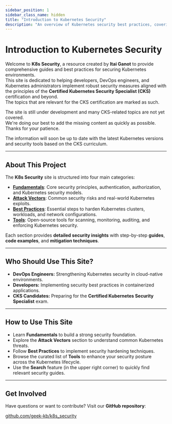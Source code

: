 ```yaml
---
sidebar_position: 1
sidebar_class_name: hidden
title: "Introduction to Kubernetes Security"
description: "An overview of Kubernetes security best practices, covering attack vectors, security fundamentals, and cluster hardening."
---
```


# Introduction to Kubernetes Security

Welcome to **K8s Security**, a resource created by **Itai Ganot** to provide comprehensive guides and best practices for securing Kubernetes environments.  
This site is dedicated to helping developers, DevOps engineers, and Kubernetes administrators implement robust security measures aligned with the principles of the **Certified Kubernetes Security Specialist (CKS)** certification and beyond.  
The topics that are relevant for the CKS certification are marked as such.

The site is still under development and many CKS-related topics are not yet covered.  
We're doing our best to add the missing content as quickly as possible.
Thanks for your patience.

The information will soon be up to date with the latest Kubernetes versions and security tools based on the CKS curriculum.

---

## About This Project

The **K8s Security** site is structured into four main categories:

- **[Fundamentals](/docs/fundamentals/intro)**: Core security principles, authentication, authorization, and Kubernetes security models.
- **[Attack Vectors](/docs/attack_vectors/intro)**: Common security risks and real-world Kubernetes exploits.
- **[Best Practices](/docs/best_practices/intro)**: Essential steps to harden Kubernetes clusters, workloads, and network configurations.
- **[Tools](/docs/tools/intro)**: Open-source tools for scanning, monitoring, auditing, and enforcing Kubernetes security.

Each section provides **detailed security insights** with step-by-step **guides**, **code examples**, and **mitigation techniques**.

---

## Who Should Use This Site?

- **DevOps Engineers:** Strengthening Kubernetes security in cloud-native environments.
- **Developers:** Implementing security best practices in containerized applications.
- **CKS Candidates:** Preparing for the **Certified Kubernetes Security Specialist** exam.

---

## How to Use This Site

- Learn **Fundamentals** to build a strong security foundation.
- Explore the **Attack Vectors** section to understand common Kubernetes threats.
- Follow **Best Practices** to implement security hardening techniques.
- Browse the curated list of **Tools** to enhance your security posture across the Kubernetes lifecycle.
- Use the **Search** feature (in the upper right corner) to quickly find relevant security guides.

---

## Get Involved

Have questions or want to contribute? Visit our **GitHub repository**:

[github.com/geek-kb/k8s_security](https://github.com/geek-kb/k8s_security)
